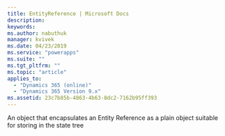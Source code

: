 ```yaml
---
title: EntityReference | Microsoft Docs
description: 
keywords:
ms.author: nabuthuk
manager: kvivek
ms.date: 04/23/2019
ms.service: "powerapps"
ms.suite: ""
ms.tgt_pltfrm: ""
ms.topic: "article"
applies_to: 
  - "Dynamics 365 (online)"
  - "Dynamics 365 Version 9.x"
ms.assetid: 23c7b85b-4863-4b63-8dc2-7162b95ff393
---
```


An object that encapsulates an Entity Reference as a plain object suitable for storing in the state tree
